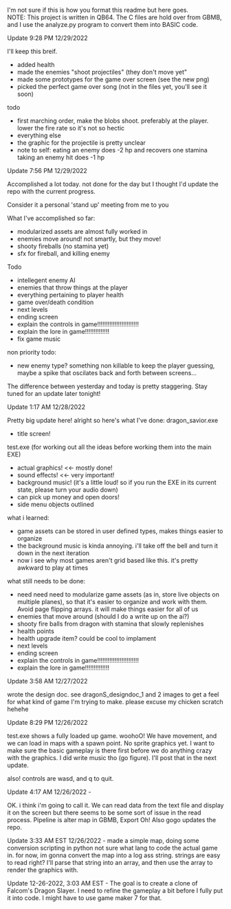 I'm not sure if this is how you format this readme but here goes.\
NOTE: This project is written in QB64. The C files are hold over from GBMB, and I use the analyze.py program to convert them into BASIC code.


Update 9:28 PM 12/29/2022

I'll keep this breif.
- added health 
- made the enemies "shoot projectiles" (they don't move yet"
- made some prototypes for the game over screen (see the new png)
- picked the perfect game over song (not in the files yet, you'll see it soon)


todo
- first marching order, make the blobs shoot. preferably at the player. lower the fire rate so it's not so hectic
- everything else
- the graphic for the projectile is pretty unclear
- note to self: 
	eating an enemy does -2 hp and recovers one stamina
	taking an enemy hit does -1 hp




Update 7:56 PM 12/29/2022

Accomplished a lot today. not done for the day but I thought I'd update the repo with the current progress.

Consider it a personal 'stand up' meeting from me to you

What I've accomplished so far:
- modularized assets are almost fully worked in
- enemies move around! not smartly, but they move!
- shooty fireballs (no stamina yet)
- sfx for fireball, and killing enemy


Todo
- intellegent enemy AI
- enemies that throw things at the player
- everything pertaining to player health
- game over/death condition
- next levels
- ending screen
- explain the controls in game!!!!!!!!!!!!!!!!!!!!!!!!
- explain the lore in game!!!!!!!!!!!!!!
- fix game music

non priority todo:
- new enemy type? something non killable to keep the player guessing, maybe a spike that oscilates back and forth between screens...

The difference between yesterday and today is pretty staggering. Stay tuned for an update later tonight!


Update 1:17 AM 12/28/2022

Pretty big update here! 
alright so here's what I've done:
dragon_savior.exe
- title screen!

test.exe (for working out all the ideas before working them into the main EXE)
- actual graphics! <<-  mostly done!
- sound effects! <<- very important!
- background music! (it's a little loud! so if you run the EXE in its current state, please turn your audio down)
- can pick up money and open doors! 
- side menu objects outlined

what i learned:
- game assets can be stored in user defined types, makes things easier to organize
- the background music is kinda annoying. i'll take off the bell and turn it down in the next iteration
- now i see why most games aren't grid based like this. it's pretty awkward to play at times


what still needs to be done:
- need need need to modularize game assets (as in, store live objects on multiple planes), so that it's easier to organize and work with them. Avoid page flipping arrays. it will make things easier for all of us
- enemies that move around (should I do a write up on the ai?)
- shooty fire balls from dragon with stamina that slowly replenishes
- health points
- health upgrade item? could be cool to implament
- next levels
- ending screen
- explain the controls in game!!!!!!!!!!!!!!!!!!!!!!!!
- explain the lore in game!!!!!!!!!!!!!!


Update 3:58 AM 12/27/2022

wrote the design doc. see dragonS_designdoc_1 and 2 images to get a feel for what kind of game I'm trying to make.
please excuse my chicken scratch hehehe

Update 8:29 PM 12/26/2022

test.exe shows a fully loaded up game. woohoO! We have movement, and we can load in maps with a spawn point. No sprite graphics yet. I want to make sure the basic gameplay is there first before we do anything crazy with the graphics. I did write music tho (go figure). I'll post that in the next update.

also! controls are wasd, and q to quit.

Update 4:17 AM 12/26/2022 - 

OK. i think i'm going to call it. We can read data from the text file and display it on the screen but there seems to be some sort of issue in the read process.
Pipeline is alter map in GBMB, Export
Oh! Also gogo updates the repo.

Update 3:33 AM EST 12/26/2022 -
made a simple map, doing some conversion scripting in python
not sure what lang to code the actual game in. for now, im gonna convert the map into a log ass string. strings are easy to read right? I'll parse that string into an array, and then use the array to render the graphics with.

Update 12-26-2022, 3:03 AM EST - 
The goal is to create a clone of Falcom's Dragon Slayer.  I need to refine the gameplay a bit before I fully put it into code. I might have to use game maker 7 for that.